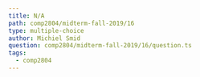 ```yaml
---
title: N/A
path: comp2804/midterm-fall-2019/16
type: multiple-choice
author: Michiel Smid
question: comp2804/midterm-fall-2019/16/question.ts
tags:
  - comp2804
---
```

